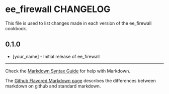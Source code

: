 ee_firewall CHANGELOG
=====================

This file is used to list changes made in each version of the ee_firewall cookbook.

0.1.0
-----
- [your_name] - Initial release of ee_firewall

- - -
Check the [Markdown Syntax Guide](http://daringfireball.net/projects/markdown/syntax) for help with Markdown.

The [Github Flavored Markdown page](http://github.github.com/github-flavored-markdown/) describes the differences between markdown on github and standard markdown.
